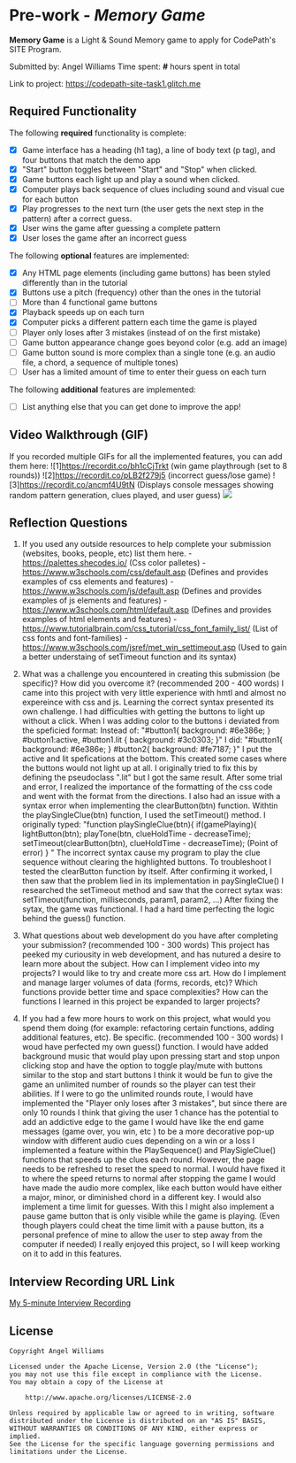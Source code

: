 # Pre-work - *Memory Game*

**Memory Game** is a Light & Sound Memory game to apply for CodePath's SITE Program. 

Submitted by: Angel Williams
Time spent: **#** hours spent in total

Link to project: https://codepath-site-task1.glitch.me

## Required Functionality

The following **required** functionality is complete:

* [x] Game interface has a heading (h1 tag), a line of body text (p tag), and four buttons that match the demo app
* [x] "Start" button toggles between "Start" and "Stop" when clicked. 
* [x] Game buttons each light up and play a sound when clicked. 
* [x] Computer plays back sequence of clues including sound and visual cue for each button
* [x] Play progresses to the next turn (the user gets the next step in the pattern) after a correct guess. 
* [x] User wins the game after guessing a complete pattern
* [x] User loses the game after an incorrect guess

The following **optional** features are implemented:

* [x] Any HTML page elements (including game buttons) has been styled differently than in the tutorial
* [x] Buttons use a pitch (frequency) other than the ones in the tutorial
* [ ] More than 4 functional game buttons
* [x] Playback speeds up on each turn
* [x] Computer picks a different pattern each time the game is played
* [ ] Player only loses after 3 mistakes (instead of on the first mistake)
* [ ] Game button appearance change goes beyond color (e.g. add an image)
* [ ] Game button sound is more complex than a single tone (e.g. an audio file, a chord, a sequence of multiple tones)
* [ ] User has a limited amount of time to enter their guess on each turn

The following **additional** features are implemented:

- [ ] List anything else that you can get done to improve the app!

## Video Walkthrough (GIF)

If you recorded multiple GIFs for all the implemented features, you can add them here:
![1]https://recordit.co/bh1cCjTrkt (win game playthrough (set to 8 rounds))
![2]https://recordit.co/pLB2f279j5 (incorrect guess/lose game)
![3]https://recordit.co/ancmf4U9tN (Displays console messages showing random pattern generation, clues played, and user guess)
![](gif4-link-here)

## Reflection Questions
1. If you used any outside resources to help complete your submission (websites, books, people, etc) list them here. 
-https://palettes.shecodes.io/ (Css color palletes)
-https://www.w3schools.com/css/default.asp (Defines and provides examples of css elements and features)
-https://www.w3schools.com/js/default.asp (Defines and provides examples of js elements and features)
-https://www.w3schools.com/html/default.asp (Defines and provides examples of html elements and features)
-https://www.tutorialbrain.com/css_tutorial/css_font_family_list/ (List of css fonts and font-families)
-https://www.w3schools.com/jsref/met_win_settimeout.asp (Used to gain a better understaing of setTimeout function and its syntax)

2. What was a challenge you encountered in creating this submission (be specific)? How did you overcome it? (recommended 200 - 400 words) 
I came into this project with very little experience with hmtl and almost no expereince with css and js. 
Learning the correct syntax presented its own challenge. I had difficulties with getting the buttons to light up without a click. 
When I was adding color to the buttons i deviated from the speficied format: 
Instead of: "#button1{
  background: #6e386e;
}
#button1:active, #button1.lit {
  background: #3c0303;
}"
I did:
"#button1{
  background: #6e386e;
}
 #button2{
 background: #fe7187;
 }"
 I put the active and lit spefications at the bottom. This created some cases where the buttons would not light up at all. I originally tried to fix this by defining the pseudoclass ".lit" but I got the same result. 
 After some trial and error, I realized the importance of the formatting of the css code and went with the format from the directions. 
 I also had an issue with a syntax error when implementing the clearButton(btn) function. Withtin the playSingleClue(btn) function, I used the setTimeout() method.
 I originally typed: "function playSingleClue(btn){
  if(gamePlaying){
    lightButton(btn);
    playTone(btn, clueHoldTime - decreaseTime);
    setTimeout(clearButton(btn), clueHoldTime - decreaseTime); (Point of error)
  } "
  The incorrect syntax cause my program to play the clue sequence without clearing the highlighted buttons. 
  To troubleshoot I tested the clearButton function by itself. After confirming it worked, I then saw that the problem lied in its implementation in paySingleClue()
  I researched the setTimeout method and saw that the correct sytax was: 
  setTimeout(function, milliseconds, param1, param2, ...) 
  After fixing the sytax, the game was functional. 
  I had a hard time perfecting the logic behind the guess() function. 
3. What questions about web development do you have after completing your submission? (recommended 100 - 300 words) 
  This project has peeked my curiousity in web development, and has nutured a desire to learn more about the subject.
  How can I implement video into my projects? I would like to try and create more css art. 
  How do I implement and manage larger volumes of data (forms, records, etc)?
  Which functions provide better time and space complexities? 
  How can the functions I learned in this project be expanded to larger projects?

4. If you had a few more hours to work on this project, what would you spend them doing (for example: refactoring certain functions, adding additional features, etc). Be specific. (recommended 100 - 300 words) 
 I woud have perfected my own guess() function. 
 I would have added background music that would play upon pressing start and stop unpon clicking stop and have the option to toggle play/mute with buttons similar to the stop and start buttons
 I think it would be fun to give the game an unlimited number of rounds so the player can test their abilities. 
 If I were to go the unlimited rounds route, I would have implemented the "Player only loses after 3 mistakes", but since there are only 10 rounds I think that giving the user 1 chance has the potential to add an addictive edge to the game
 I would have like the end game messages (game over, you win, etc ) to be a more decorative pop-up window with different audio cues depending on a win or a loss 
 I implemented a feature within the PlaySequence() and PlaySigleClue() functions that speeds up the clues each round. However, the page needs to be refreshed to reset the speed to normal. I would have fixed it to where the speed returns to normal after stopping the game 
 I would have made the audio more complex, like each button would have either a major, minor, or diminished chord in a different key. 
 I would also implement a time limit for guesses. With this I might also implement a pause game button that is only visible while the game is playing. 
 (Even though players could cheat the time limit with a pause button, its a personal prefence of mine to allow the user to step away from the computer if needed)
 I really enjoyed this project, so I will keep working on it to add in this features. 



## Interview Recording URL Link

[My 5-minute Interview Recording](your-link-here)


## License

    Copyright Angel Williams

    Licensed under the Apache License, Version 2.0 (the "License");
    you may not use this file except in compliance with the License.
    You may obtain a copy of the License at

        http://www.apache.org/licenses/LICENSE-2.0

    Unless required by applicable law or agreed to in writing, software
    distributed under the License is distributed on an "AS IS" BASIS,
    WITHOUT WARRANTIES OR CONDITIONS OF ANY KIND, either express or implied.
    See the License for the specific language governing permissions and
    limitations under the License.